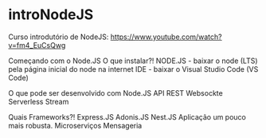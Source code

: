 # introNodeJS
Curso introdutório de NodeJS: https://www.youtube.com/watch?v=fm4_EuCsQwg

Começando com o Node.JS
  O que instalar?!
    NODE.JS
      - baixar o node (LTS) pela página inicial do node na internet
    IDE
      - baixar o Visual Studio Code (VS Code)

  O que pode ser desenvolvido com Node.JS
    API REST
    Websockte
    Serverless
    Stream

  Quais Frameworks?!
    Express.JS
    Adonis.JS
    Nest.JS
      Aplicação um pouco mais robusta.
      Microserviços
      Mensageria